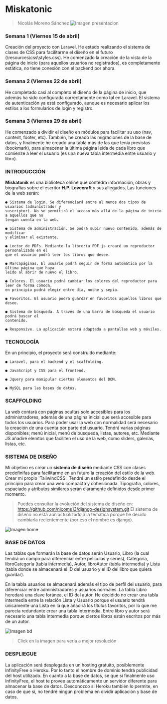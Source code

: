 # Miskatonic
> Nicolás Moreno Sánchez
![Imagen presentacion](https://user-images.githubusercontent.com/91120049/161498683-57323a1b-316b-4078-8ec0-7c7caa3ee5ed.png)

### Semana 1 (Viernes 15 de abril)

Creación del proyecto con Laravel. He estado realizando el sistema de clases de CSS para facilitarme el diseño en el futuro
(\resources\css\styles.css). He comenzado la creación de la vista de la página de inicio (para aquellos usuarios no
registrados), es completamente estática, no tiene conexión con el backend por ahora.

### Semana 2 (Viernes 22 de abril)

He completado casi al completo el diseño de la página de inicio, que además ha sido configurada correctamente como tal
en Laravel. El sistema de autenticación ya está configurado, aunque es necesario aplicar los estilos a los formularios
de login y registro.

### Semana 3 (Viernes 29 de abril)

He comenzado a dividir el diseño en módulos para facilitar su uso (nav, content, footer, etc). También, he creado las
migraciones de la base de datos, y finalmente he creado una tabla más de las que tenía previstas (bookmark), para
almacenar la última página leída de cada libro que comienze a leer el usuario (es una nueva tabla intermedia entre
usuario y libro).

### INTRODUCCIÓN

**Miskatonik** es una biblioteca online que contedrá información, obras y biografías sobre el escritor **H.P. Lovecraft**
y sus allegados. Las funciones de la web serán:

	● Sistema de login. Se diferenciará entre al menos dos tipos de usuarios (administrador y 
	suscriptor). No se permitirá el acceso más allá de la página de inicio a aquellos que no
	tengan cuenta en la web.
		
	● Sistema de administración. Se podrá subir nuevo contenido, además de modificar 
	y eliminar el existente.
		
	● Lector de PDFs. Mediante la librería PDF.js crearé un reproductor personalizado en el 
	que el usuario podrá leer los libros que desee.
	
	● Marcapáginas. El usuario podrá seguir de forma automática por la última página que haya 
	leido al abrir de nuevo el libro.
		
	● Colores. El usuario podrá cambiar los colores del reproductor para leer de forma cómoda, 
	en principio podrá elegir entre día, noche y sepia.
		
	● Favoritos. El usuario podrá guardar en favoritos aquellos libros que desee.
		
	● Sistema de búsqueda. A través de una barra de búsqueda el usuario podrá buscar el 
	contenido.
		
	● Responsive. La aplicación estará adaptada a pantallas web y móviles.

### TECNOLOGÍA

En un principio, el proyecto será construido mediante:

	● Laravel, para el backend y el scaffolding.

	● JavaScript y CSS para el frontend.

	● Jquery para manipular ciertos elementos del DOM.

	● MySQL para las bases de datos.

### SCAFFOLDING

La web contará con páginas ocultas solo accesibles para los administradores, además de una 
página inicial que será accesible para todos los usuarios. Para poder usar la web con normalidad 
será necesario la creación de una cuenta por parte del usuario. Tendrá varias páginas disponibles; 
menú inicial, menú de busqueda, listas, autores, etc. Mediante JS añadiré elemtos que faciliten el
uso de la web, como sliders, galerías, listas, etc.

### SISTEMA DE DISEÑO

Mi objetivo es crear un **sistema de diseño** mediante CSS con clases predefinifas para facilitarme 
en un futuro la creación del estilo de la web. Crear mi propio 'TailwindCSS'. Tendré un estilo predefinido
desde el principio para crear una web compacta y cohesionada. Tipografía, colores, espaciado y atributos 
similares serán claramente definidos desde primer momento.
	
> Puedes consultar la evolución del sistema de diseño en: https://github.com/nicoms13/django-designsystem.git
El sistema de diseño no está aún actualizado a la temática porque he decido cambiarla recientemente (por eso
el nombre es django).

![Imagen home](https://user-images.githubusercontent.com/91120049/161532329-62c0a453-20f5-40bc-b405-582abe931059.png)

### BASE DE DATOS

Las tablas que formarán la base de datos serán Usuario, Libro (la cual tendrá un campo para diferenciar
entre películas y series), Categoría, libroCategoría (tabla intermedia), Autor, libroAutor (tabla 
intermedia) y Lista (tabla donde se almacenará el ID del usuario y el ID del libro que quiera guardar).

En la tabla usuarios se almacenará además el tipo de perfil del usuario, para diferenciar entre 
administradores y usuarios normales. La tabla Libro heredará una clave foránea, el ID del 
autor. He decidido no crear una tabla intermedia entre la relación Lista y Usuario porque el
usuario tendrá únicamente una Lista en la que añadirá los títulos favoritos, por lo que me 
parecía redundante crear una tabla intermedia. Entre libro y autor será necesario una tabla 
intermedia porque ciertos libros están escritos por más de un autor.

![Imagen bd](https://user-images.githubusercontent.com/91120049/161692122-9c2df334-bdf9-4d82-b6b8-959b5622d01f.png)
> Click en la imagen para verla a mejor resolución

### DESPLIEGUE

La aplicación será desplegada en un hosting gratuito, posiblemente InfinityFree o Heroku. Por lo tanto el nombre
de dominio tendrá publicidad del host utilizado. En cuanto a la base de datos, se que si finalmente uso
InfinityFree, el host te provee automáticamente un servidor diferente para almacenar la base de 
datos. Desconozco si Heroku también lo permite, en caso de que sí, no tendré ningún problema en dividir
aplicación y base de datos.
